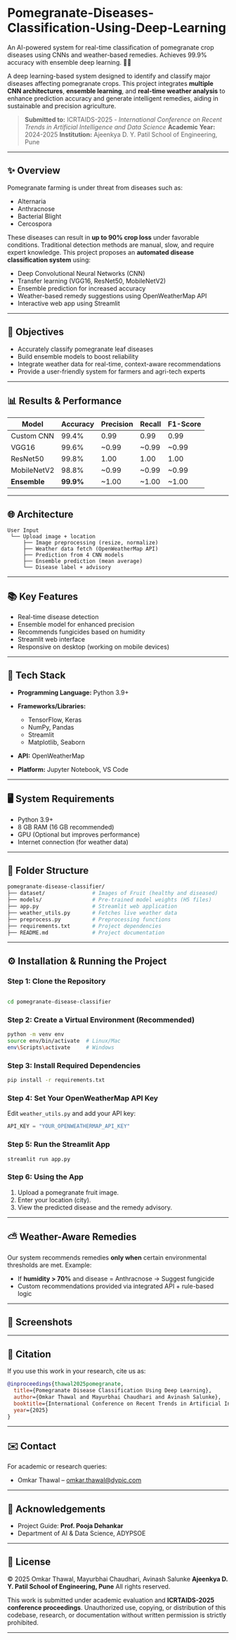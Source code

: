 # Pomegranate-Diseases-Classification-Using-Deep-Learning
An AI-powered system for real-time classification of pomegranate crop diseases using CNNs and weather-based remedies. Achieves 99.9% accuracy with ensemble deep learning. 🌱🧠

A deep learning-based system designed to identify and classify major diseases affecting pomegranate crops. This project integrates **multiple CNN architectures**, **ensemble learning**, and **real-time weather analysis** to enhance prediction accuracy and generate intelligent remedies, aiding in sustainable and precision agriculture.

> **Submitted to:** ICRTAIDS-2025 - *International Conference on Recent Trends in Artificial Intelligence and Data Science*
> **Academic Year:** 2024-2025
> **Institution:** Ajeenkya D. Y. Patil School of Engineering, Pune

---

## ✨ Overview

Pomegranate farming is under threat from diseases such as:

* Alternaria
* Anthracnose
* Bacterial Blight
* Cercospora

These diseases can result in **up to 90% crop loss** under favorable conditions. Traditional detection methods are manual, slow, and require expert knowledge. This project proposes an **automated disease classification system** using:

* Deep Convolutional Neural Networks (CNN)
* Transfer learning (VGG16, ResNet50, MobileNetV2)
* Ensemble prediction for increased accuracy
* Weather-based remedy suggestions using OpenWeatherMap API
* Interactive web app using Streamlit

---

## 🎯 Objectives

* Accurately classify pomegranate leaf diseases
* Build ensemble models to boost reliability
* Integrate weather data for real-time, context-aware recommendations
* Provide a user-friendly system for farmers and agri-tech experts

---

## 📊 Results & Performance

| Model        | Accuracy  | Precision | Recall | F1-Score |
| ------------ | --------- | --------- | ------ | -------- |
| Custom CNN   | 99.4%     | 0.99      | 0.99   | 0.99     |
| VGG16        | 99.6%     | \~0.99    | \~0.99 | \~0.99   |
| ResNet50     | 99.8%     | 1.00      | 1.00   | 1.00     |
| MobileNetV2  | 98.8%     | \~0.99    | \~0.99 | \~0.99   |
| **Ensemble** | **99.9%** | \~1.00    | \~1.00 | \~1.00   |

---

## 🌐 Architecture

```text
User Input
 └── Upload image + location
     ├── Image preprocessing (resize, normalize)
     ├── Weather data fetch (OpenWeatherMap API)
     ├── Prediction from 4 CNN models
     ├── Ensemble prediction (mean average)
     └── Disease label + advisory
```

---

## 📚 Key Features

* Real-time disease detection
* Ensemble model for enhanced precision
* Recommends fungicides based on humidity
* Streamlit web interface
* Responsive on desktop (working on mobile devices)

---

## 🧰 Tech Stack

* **Programming Language:** Python 3.9+
* **Frameworks/Libraries:**

  * TensorFlow, Keras
  * NumPy, Pandas
  * Streamlit
  * Matplotlib, Seaborn
* **API:** OpenWeatherMap
* **Platform:** Jupyter Notebook, VS Code

---

## 🖥️ System Requirements

* Python 3.9+
* 8 GB RAM (16 GB recommended)
* GPU (Optional but improves performance)
* Internet connection (for weather data)

---

## 📁 Folder Structure

```bash
pomegranate-disease-classifier/
├── dataset/               # Images of Fruit (healthy and diseased)
├── models/                # Pre-trained model weights (H5 files)
├── app.py                 # Streamlit web application
├── weather_utils.py       # Fetches live weather data
├── preprocess.py          # Preprocessing functions
├── requirements.txt       # Project dependencies
├── README.md              # Project documentation
```

---

## ⚙️ Installation & Running the Project

### Step 1: Clone the Repository

```bash

cd pomegranate-disease-classifier
```

### Step 2: Create a Virtual Environment (Recommended)

```bash
python -m venv env
source env/bin/activate  # Linux/Mac
env\Scripts\activate     # Windows
```

### Step 3: Install Required Dependencies

```bash
pip install -r requirements.txt
```

### Step 4: Set Your OpenWeatherMap API Key

Edit `weather_utils.py` and add your API key:

```python
API_KEY = "YOUR_OPENWEATHERMAP_API_KEY"
```

### Step 5: Run the Streamlit App

```bash
streamlit run app.py
```

### Step 6: Using the App

1. Upload a pomegranate fruit image.
2. Enter your location (city).
3. View the predicted disease and the remedy advisory.

---

## ⛅ Weather-Aware Remedies

Our system recommends remedies **only when** certain environmental thresholds are met. Example:

* If **humidity > 70%** and disease = Anthracnose → Suggest fungicide
* Custom recommendations provided via integrated API + rule-based logic

---

## 🎨 Screenshots



---

## 📄 Citation

If you use this work in your research, cite us as:

```bibtex
@inproceedings{thawal2025pomegranate,
  title={Pomegranate Disease Classification Using Deep Learning},
  author={Omkar Thawal and Mayurbhai Chaudhari and Avinash Salunke},
  booktitle={International Conference on Recent Trends in Artificial Intelligence and Data Science (ICRTAIDS)},
  year={2025}
}
```

---

## ✉️ Contact

For academic or research queries:

* Omkar Thawal – [omkar.thawal@dypic.com](mailto:omkarthawal555@gmail.com)

---

## 💬 Acknowledgements

* Project Guide: **Prof. Pooja Dehankar**
* Department of AI & Data Science, ADYPSOE

---

## 📜 License

© 2025 Omkar Thawal, Mayurbhai Chaudhari, Avinash Salunke
**Ajeenkya D. Y. Patil School of Engineering, Pune**
All rights reserved.

This work is submitted under academic evaluation and **ICRTAIDS-2025 conference proceedings**. Unauthorized use, copying, or distribution of this codebase, research, or documentation without written permission is strictly prohibited.

---
